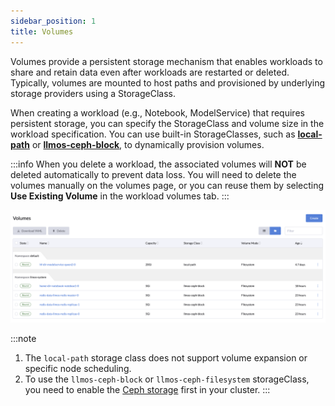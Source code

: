 ```yaml
---
sidebar_position: 1
title: Volumes
---
```


Volumes provide a persistent storage mechanism that enables workloads to share and retain data even after workloads are restarted or deleted.
Typically, volumes are mounted to host paths and provisioned by underlying storage providers using a StorageClass.

When creating a workload (e.g., Notebook, ModelService) that requires persistent storage, you can specify the StorageClass and volume size in the workload specification.
You can use built-in StorageClasses, such as **[local-path](https://github.com/rancher/local-path-provisioner)** or **[llmos-ceph-block](https://rook.io/docs/rook/latest-release/Storage-Configuration/Block-Storage-RBD/block-storage/)**, to dynamically provision volumes.

:::info
When you delete a workload, the associated volumes will **NOT** be deleted automatically to prevent data loss. You will need to delete the volumes manually on the volumes page, or you can reuse them by selecting **Use Existing Volume** in the workload volumes tab.
:::

![Volume List](/img/docs/volume-list.png)

:::note
1. The `local-path` storage class does not support volume expansion or specific node scheduling.
2. To use the `llmos-ceph-block` or `llmos-ceph-filesystem` storageClass, you need to enable the [Ceph storage](./system-storage) first in your cluster.
:::

